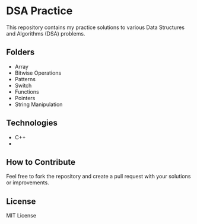 # DSA Practice

This repository contains my practice solutions to various Data Structures and Algorithms (DSA) problems.

## Folders
- Array
- Bitwise Operations
- Patterns
- Switch
- Functions
- Pointers
- String Manipulation

## Technologies
- C++
- 
## How to Contribute
Feel free to fork the repository and create a pull request with your solutions or improvements.

## License
MIT License
